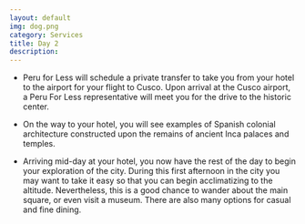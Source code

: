 ```yaml
---
layout: default
img: dog.png
category: Services
title: Day 2
description: 
---
```

  * Peru for Less will schedule a private transfer to take you from your hotel to the airport for your flight to Cusco.
Upon arrival at the Cusco airport, a Peru For Less representative will meet you for the drive to the historic center. 

* On the way to your hotel, you will see examples of Spanish colonial architecture constructed upon the remains of ancient Inca palaces and temples.

* Arriving mid-day at your hotel, you now have the rest of the day to begin your exploration of the city. During this first afternoon in the city you may want to take it easy so that you can begin acclimatizing to the altitude. Nevertheless, this is a good chance to wander about the main square, or even visit a museum. There are also many options for casual and fine dining.
